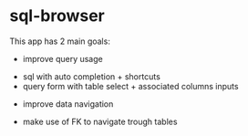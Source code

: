 # sql-browser

This app has 2 main goals:
* improve query usage
 - sql with auto completion + shortcuts
 - query form with table select + associated columns inputs
* improve data navigation
 - make use of FK to navigate trough tables
